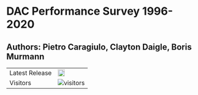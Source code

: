 # DAC Performance Survey 1996-2020
Authors: Pietro Caragiulo, Clayton Daigle, Boris Murmann
----
<!--  
For use in publications and presentations please cite this data collection as follows:
P. Caragiulo, "DAC Performance Survey 1996-2020," [Online]. Available: https://github.com/pietro-caragiulo/survey-DAC.
-->

<table>
<tr>
  <td>Latest Release</td>
  <td>
<a href="https://badge.fury.io/gh/pietro-caragiulo%2Fsurvey-DAC"><img src="https://badge.fury.io/gh/pietro-caragiulo%2Fsurvey-DAC.svg" alt="GitHub version" height="18"></a>
  </td>
</tr>
  
<tr> 
  <td>Visitors</td>
  <td>
    <img src="https://visitor-badge.glitch.me/badge?page_id=pietro-caragiulo.survey-DAC" alt="visitors"/>
  </td>  
</tr>



